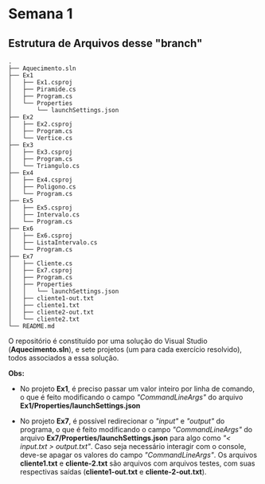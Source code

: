 # Semana 1

## Estrutura de Arquivos desse "branch"

```
.
├── Aquecimento.sln
├── Ex1
│   ├── Ex1.csproj
│   ├── Piramide.cs
│   ├── Program.cs
│   └── Properties
│       └── launchSettings.json
├── Ex2
│   ├── Ex2.csproj
│   ├── Program.cs
│   └── Vertice.cs
├── Ex3
│   ├── Ex3.csproj
│   ├── Program.cs
│   └── Triangulo.cs
├── Ex4
│   ├── Ex4.csproj
│   ├── Poligono.cs
│   └── Program.cs
├── Ex5
│   ├── Ex5.csproj
│   ├── Intervalo.cs
│   └── Program.cs
├── Ex6
│   ├── Ex6.csproj
│   ├── ListaIntervalo.cs
│   └── Program.cs
├── Ex7
│   ├── Cliente.cs
│   ├── Ex7.csproj
│   ├── Program.cs
│   ├── Properties
│   │   └── launchSettings.json
│   ├── cliente1-out.txt
│   ├── cliente1.txt
│   ├── cliente2-out.txt
│   └── cliente2.txt
└── README.md
```

O repositório é constituído por uma solução do Visual Studio (**Aquecimento.sln**), e sete projetos (um para cada exercício resolvido), todos associados a essa solução.

**Obs:** 
* No projeto __Ex1__, é preciso passar um valor inteiro por linha de comando, o que é feito modificando o campo _"CommandLineArgs"_ do arquivo __Ex1/Properties/launchSettings.json__

* No projeto __Ex7__, é possível redirecionar o _"input"_ e _"output"_ do programa, o que é feito modificando o campo _"CommandLineArgs"_ do arquivo __Ex7/Properties/launchSettings.json__ para algo como _"< input.txt > output.txt"_. Caso seja necessário interagir com o console, deve-se apagar os valores do campo _"CommandLineArgs"_. Os arquivos __cliente1.txt__ e __cliente-2.txt__ são arquivos com arquivos testes, com suas respectivas saídas (__cliente1-out.txt__ e __cliente-2-out.txt__).
